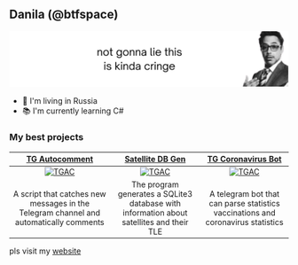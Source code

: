## Danila (@btfspace)
![](background.svg)

- 📍 I'm living in Russia
- 📚 I'm currently learning C#

### My best projects
| [TG Autocomment](https://github.com/btfspace/autocomment) | [Satellite DB Gen](https://github.com/btfspace/satgen) | [TG Coronavirus Bot](https://github.com/btfspace/tg-coronavirus) |
| :---: | :---: | :---: |
| [<img width="200" alt="TGAC" src="https://www.rogovskoe.org/files/rogovskoe/news/2022/03.18/tg.png">](https://github.com/btfspace/autocomment) | [<img width="316" alt="TGAC" src="https://psihoman.ru/uploads/posts/2022-03/1646651175_10.jpg">](https://github.com/btfspace/satgen) | [<img width="316" alt="TGAC" src="https://cdn141.picsart.com/322731609226211.png">](https://github.com/btfspace/tg-coronavirus) |
| A script that catches new messages in the Telegram channel and automatically comments | The program generates a SQLite3 database with information about satellites and their TLE | A telegram bot that can parse statistics vaccinations and coronavirus statistics |  

pls visit my [website](https://biteof.space)
